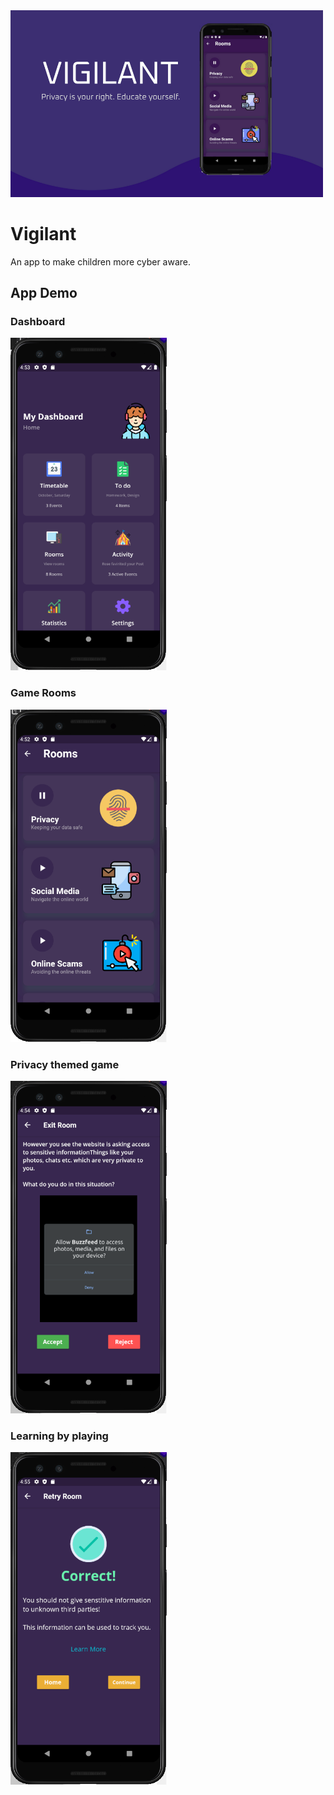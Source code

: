 <img src="img/banner.png" alt="Prespa Banner" width="500">

# Vigilant
An app to make children more cyber aware. 


## App Demo 

### Dashboard 
<img src="img/secureIt-dashboard.png" alt="Prespa Banner" width="250">

### Game Rooms 
<img src="img/secureit-rooms.png" alt="Prespa Banner" width="250">

### Privacy themed game 
<img src="img/secureIt-game.png" alt="Prespa Banner" width="250">

### Learning by playing
<img src="img/secureIt-feedback.png" alt="Prespa Banner" width="250">


